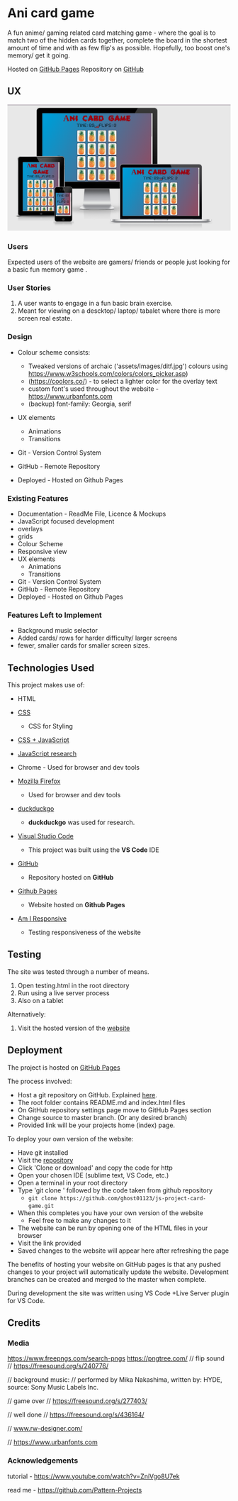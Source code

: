 # Ani card game

A fun anime/ gaming related card matching game -
where the goal is to match two of the hidden cards together, complete the board in the shortest amount of time and with as few flip's as possible.
Hopefully, too boost one's memory/ get it going.

Hosted on [GitHub Pages](https://ghost01123.github.io/js-project-card-game/index.html)
Repository on [GitHub](https://github.com/ghost01123/js-project-card-game)

## UX
![Responsive Views of Home Page](docs/Screenshot-responsiveness.png)


### Users 
Expected users of the website are gamers/ friends or people just looking for a basic fun memory game .

### User Stories
1. A user wants to engage in a fun basic brain exercise.
2. Meant for viewing on a descktop/ laptop/ tabalet where there is more screen real estate.

### Design
- Colour scheme consists:
    - Tweaked versions of archaic ('assets/images/ditf.jpg') colours using https://www.w3schools.com/colors/colors_picker.asp)
    - (https://coolors.co/) - to select a lighter color for the overlay text
    - custom font's used throughout the website - https://www.urbanfonts.com
    - (backup) font-family: Georgia, serif

- UX elements
    - Animations
    - Transitions
- Git - Version Control System
- GitHub - Remote Repository
- Deployed - Hosted on Github Pages

### Existing Features
- Documentation - ReadMe File, Licence & Mockups
- JavaScript focused development
- overlays
- grids
- Colour Scheme
- Responsive view
- UX elements
    - Animations
    - Transitions
- Git - Version Control System
- GitHub - Remote Repository
- Deployed - Hosted on Github Pages


### Features Left to Implement
- Background music selector
- Added cards/ rows for harder difficulty/ larger screens 
- fewer, smaller cards for smaller screen sizes.

## Technologies Used

This project makes use of:
- HTML
- [CSS](https://developer.mozilla.org/en-US/docs/Web/CSS)
    - CSS for Styling
- [CSS + JavaScript](https://www.w3schools.com/jsref/)
- [JavaScript research](https://stackoverflow.com/)
- Chrome - Used for browser and dev tools
- [Mozilla Firefox](https://www.mozilla.org/en-US/firefox/new)
    - Used for browser and dev tools
- [duckduckgo](https://duckduckgo.com/)
    - **duckduckgo** was used for research.
- [Visual Studio Code](https://code.visualstudio.com/)
    - This project was built using the **VS Code** IDE
- [GitHub](https://github.com/)
    - Repository hosted on **GitHub**
- [Github Pages](https://pattern-projects.github.io/oireachtas-ifd-project/)
    - Website hosted on **Github Pages**

- [Am I Responsive](http://ami.responsivedesign.is)
    - Testing responsiveness of the website

## Testing

The site was tested through a number of means.
 
1. Open testing.html in the root directory
2. Run using a live server process
3. Also on a tablet 

Alternatively:

1. Visit the hosted version of the [website](https://ghost01123.github.io/js-project-card-game/index.html)


## Deployment

The project is hosted on [GitHub Pages](https://ghost01123.github.io/js-project-card-game/index.html)

The process involved:
- Host a git repository on GitHub. Explained [here](https://help.github.com/en/articles/create-a-repo).
- The root folder contains README.md and index.html files
- On GitHub repository settings page move to GitHub Pages section
- Change source to master branch. (Or any desired branch)
- Provided link will be your projects home (index) page.
 
To deploy your own version of the website:
- Have git installed
- Visit the [repository]([GitHub](https://github.com/ghost01123/js-project-card-game))
- Click 'Clone or download' and copy the code for http
- Open your chosen IDE (sublime text, VS Code, etc.)
- Open a terminal in your root directory
- Type 'git clone ' followed by the code taken from github repository
    - ```git clone https://github.com/ghost01123/js-project-card-game.git```
- When this completes you have your own version of the website
    - Feel free to make any changes to it
- The website can be run by opening one of the HTML files in your browser
- Visit the link provided
- Saved changes to the website will appear here after refreshing the page

The benefits of hosting your website on GitHub pages is that any pushed changes to your project will automatically update the website. Development branches can be created and merged to the master when complete.

During development the site was written using VS Code +Live Server plugin for VS Code.


## Credits

### Media
https://www.freepngs.com/search-pngs
https://pngtree.com/
// flip sound
// https://freesound.org/s/240776/

// background music:
//   performed by Mika Nakashima, written by: HYDE, source: Sony Music Labels Inc.

// game over
// https://freesound.org/s/277403/

// well done
// https://freesound.org/s/436164/

// www.rw-designer.com/

// https://www.urbanfonts.com

### Acknowledgements
tutorial - 
https://www.youtube.com/watch?v=ZniVgo8U7ek

read me - 
https://github.com/Pattern-Projects